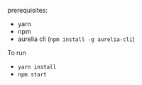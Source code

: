 prerequisites:

* yarn
* npm
* aurelia cli (`npm install -g aurelia-cli`)

To run
* `yarn install`
* `npm start`
